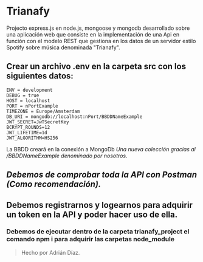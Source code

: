 # Trianafy
Projecto express.js en node.js, mongoose y mongodb desarrollado sobre una aplicación web que consiste en la implementación de una Api en función con el modelo REST que gestiona en los datos de un servidor estilo Spotify sobre música denominada "Trianafy".

## Crear un archivo .env en la carpeta src con los siguientes datos:
```
ENV = development
DEBUG = true
HOST = localhost
PORT = nPortExample
TIMEZONE = Europe/Amsterdam
DB_URI = mongodb://localhost:nPort/BBDDNameExample
JWT_SECRET=JwTSecretKey
BCRYPT_ROUNDS=12
JWT_LIFETIME=1d
JWT_ALGORITHM=HS256
```

La BBDD creará en la conexión a MongoDb *Una nueva colección gracias al /BBDDNameExample denominado por nosotros*.

## *Debemos de comprobar toda la API con Postman (Como recomendación).* 

## Debemos registrarnos y logearnos para adquirir un token en la API y poder hacer uso de ella.

### Debemos de ejecutar dentro de la carpeta trianafy_project el comando npm i para adquirir las carpetas node_module

> Hecho por Adrián Díaz.
